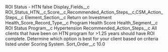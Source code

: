 <?xml version="1.0" encoding="UTF-8"?>
<CustomMetadata xmlns="http://soap.sforce.com/2006/04/metadata" xmlns:xsi="http://www.w3.org/2001/XMLSchema-instance" xmlns:xsd="http://www.w3.org/2001/XMLSchema">
    <label>ROI Status - HTN</label>
    <protected>false</protected>
    <values>
        <field>Display_Fields__c</field>
        <value xsi:type="xsd:string">ROI_Status_HTN__c,Score__c,Recommended_Action_Steps__c,CSM_Action_Steps__c</value>
    </values>
    <values>
        <field>Element_Section__c</field>
        <value xsi:type="xsd:string">Return on Investment</value>
    </values>
    <values>
        <field>Health_Score_Record_Type__c</field>
        <value xsi:type="xsd:string">Program Health Score</value>
    </values>
    <values>
        <field>Health_Segment__c</field>
        <value xsi:type="xsd:string">ROI Status</value>
    </values>
    <values>
        <field>Program__c</field>
        <value xsi:type="xsd:string">Hypertension</value>
    </values>
    <values>
        <field>Recommended_Action_Steps__c</field>
        <value xsi:type="xsd:string">All clients that have been on HTN program for &gt;1.25 years should have ROI complete. Determine which option is best for your client based on criteria listed under Scoring System.</value>
    </values>
    <values>
        <field>Sort_Order__c</field>
        <value xsi:type="xsd:double">10.0</value>
    </values>
</CustomMetadata>
